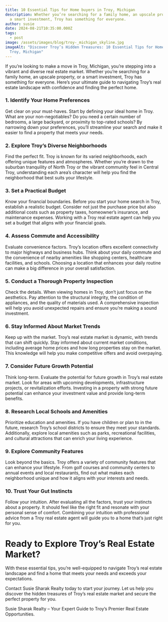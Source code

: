```yaml
---
title: 10 Essential Tips for Home buyers in Troy, Michigan
description: Whether you’re searching for a family home, an upscale property, or
  a smart investment, Troy has something for everyone.
author: susie
date: 2024-08-21T10:35:00.000Z
tags:
  - post
image: /assets/images/blog/troy-_michigan_skyline.jpg
imageAlt: "Discover Troy’s Hidden Treasures: 10 Essential Tips for Homebuyers in
  Troy, Michigan"
---
```

If you’re looking to make a move in Troy, Michigan, you’re stepping into a vibrant and diverse real estate market. Whether you’re searching for a family home, an upscale property, or a smart investment, Troy has something for everyone. Here’s your ultimate guide to navigating Troy’s real estate landscape with confidence and finding the perfect home. 



### 1. Identify Your Home Preferences



Get clear on your must-haves. Start by defining your ideal home in Troy. What are your non-negotiables? Do you need a certain number of bedrooms, a large backyard, or proximity to top-rated schools? By narrowing down your preferences, you’ll streamline your search and make it easier to find a property that meets your needs.



### 2. Explore Troy’s Diverse Neighborhoods



Find the perfect fit. Troy is known for its varied neighborhoods, each offering unique features and atmospheres. Whether you’re drawn to the suburban tranquility of North Troy or the vibrant community feel in Central Troy, understanding each area’s character will help you find the neighborhood that best suits your lifestyle.



### 3. Set a Practical Budget



Know your financial boundaries. Before you start your home search in Troy, establish a realistic budget. Consider not just the purchase price but also additional costs such as property taxes, homeowner’s insurance, and maintenance expenses. Working with a Troy real estate agent can help you set a budget that aligns with your financial goals.



### 4. Assess Commute and Accessibility



Evaluate convenience factors. Troy’s location offers excellent connectivity to major highways and business hubs. Think about your daily commute and the convenience of nearby amenities like shopping centers, healthcare facilities, and schools. Choosing a location that enhances your daily routine can make a big difference in your overall satisfaction.



### 5. Conduct a Thorough Property Inspection



Check the details. When viewing homes in Troy, don’t just focus on the aesthetics. Pay attention to the structural integrity, the condition of appliances, and the quality of materials used. A comprehensive inspection will help you avoid unexpected repairs and ensure you’re making a sound investment.



### 6. Stay Informed About Market Trends



Keep up with the market. Troy’s real estate market is dynamic, with trends that can shift quickly. Stay informed about current market conditions, including average home prices and how long properties stay on the market. This knowledge will help you make competitive offers and avoid overpaying.



### 7. Consider Future Growth Potential



Think long-term. Evaluate the potential for future growth in Troy’s real estate market. Look for areas with upcoming developments, infrastructure projects, or revitalization efforts. Investing in a property with strong future potential can enhance your investment value and provide long-term benefits.



### 8. Research Local Schools and Amenities



Prioritize education and amenities. If you have children or plan to in the future, research Troy’s school districts to ensure they meet your standards. Additionally, explore local amenities such as parks, recreational facilities, and cultural attractions that can enrich your living experience.

### 9. Explore Community Features

Look beyond the basics. Troy offers a variety of community features that can enhance your lifestyle. From golf courses and community centers to annual events and local restaurants, find out what makes each neighborhood unique and how it aligns with your interests and needs.

### 10. Trust Your Gut Instincts

Follow your intuition. After evaluating all the factors, trust your instincts about a property. It should feel like the right fit and resonate with your personal sense of comfort. Combining your intuition with professional advice from a Troy real estate agent will guide you to a home that’s just right for you.





# Ready to Explore Troy’s Real Estate Market?



With these essential tips, you’re well-equipped to navigate Troy’s real estate landscape and find a home that meets your needs and exceeds your expectations. 



Contact Susie Sharak Realty today to start your journey. Let us help you discover the hidden treasures of Troy’s real estate market and secure the perfect property for you.



Susie Sharak Realty – Your Expert Guide to Troy’s Premier Real Estate Opportunities.
